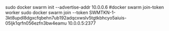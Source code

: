 sudo docker swarm init --advertise-addr 10.0.0.6
#docker swarm join-token worker
sudo docker swarm join --token SWMTKN-1-3kt8updl8dgxcfqbehn7ub192adqcxwslv5tgtkbhcyo5aiuis-05ljk1qrfn056ezfn3bw4eamu 10.0.0.5:2377

